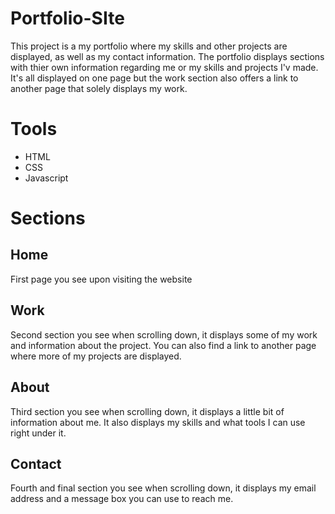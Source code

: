 # Portfolio-SIte
This project is a my portfolio where my skills and other projects are displayed, as well as my contact information. The portfolio displays sections with thier own information regarding me or my skills and projects I'v made. It's all displayed on one page but the work section also offers a link to another page that solely displays my work. 

# Tools 
- HTML 
- CSS
- Javascript

# Sections 
## Home 
First page you see upon visiting the website

## Work
Second section you see when scrolling down, it displays some of my work and information about the project. You can also find a link to another page where more of my projects are displayed.

## About 
Third section you see when scrolling down, it displays a little bit of information about me. It also displays my skills and what tools I can use right under it.

## Contact 
Fourth and final section you see when scrolling down, it displays my email address and a message box you can use to reach me. 
